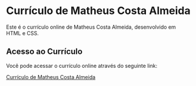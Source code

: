 # Currículo de Matheus Costa Almeida

Este é o currículo online de Matheus Costa Almeida, desenvolvido em HTML e CSS.

## Acesso ao Currículo

Você pode acessar o currículo online através do seguinte link:

[Currículo de Matheus Costa Almeida](https://www.exemplo.com/curriculo-matheus)
